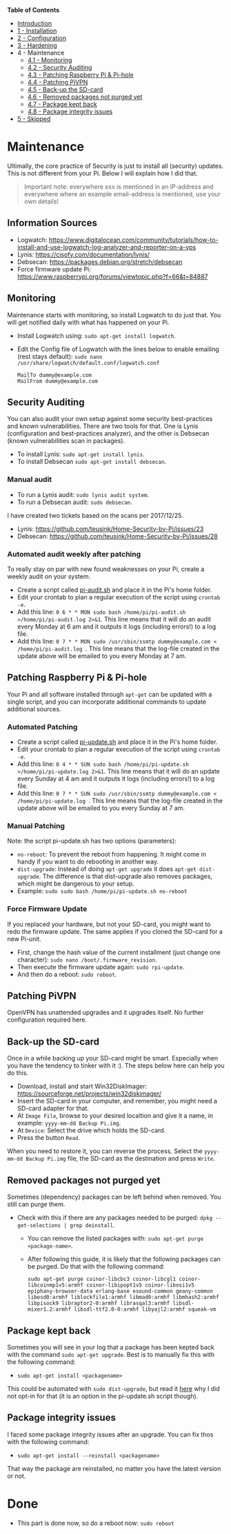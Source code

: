 **Table of Contents**
- [Introduction](https://github.com/teusink/Home-Security-by-Pi/blob/master/README.md)
- [1 - Installation](https://github.com/teusink/Home-Security-by-Pi/blob/master/1-Installation.md)
- [2 - Configuration](https://github.com/teusink/Home-Security-by-Pi/blob/master/2-Configuration.md)
- [3 - Hardening](https://github.com/teusink/Home-Security-by-Pi/blob/master/3-Hardening.md)
- 4 - Maintenance
  - [4.1 - Monitoring](#monitoring)
  - [4.2 - Security Auditing](#security-auditing)
  - [4.3 - Patching Raspberry Pi & Pi-hole](#patching-raspberry-pi--pi-hole)
  - [4.4 - Patching PiVPN](#patching-pivpn)
  - [4.5 - Back-up the SD-card](#back-up-the-sd-card)
  - [4.6 - Removed packages not purged yet](#removed-packages-not-purged-yet)
  - [4.7 - Package kept back](#package-kept-back)
  - [4.8 - Package integrity issues](#package-integrity-issues)
- [5 - Skipped](https://github.com/teusink/Home-Security-by-Pi/blob/master/5-Skipped.md)

# Maintenance
Ultimally, the core practice of Security is just to install all (security) updates. This is not different from your Pi. Below I will explain how I did that.

>Important note: everywhere xxx is mentioned in an IP-address and everywhere where an example email-address is mentioned, use your own details!

## Information Sources
- Logwatch: https://www.digitalocean.com/community/tutorials/how-to-install-and-use-logwatch-log-analyzer-and-reporter-on-a-vps
- Lynis: https://cisofy.com/documentation/lynis/
- Debsecan: https://packages.debian.org/stretch/debsecan
- Force firmware update Pi: https://www.raspberrypi.org/forums/viewtopic.php?f=66&t=84887

## Monitoring
Maintenance starts with monitoring, so install Logwatch to do just that. You will get notified daily with what has happened on your Pi.

- Install Logwatch using: `sudo apt-get install logwatch`.
- Edit the Config file of Logwatch with the lines below to enable emailing (rest stays default): `sudo nano /usr/share/logwatch/default.conf/logwatch.conf`

  ```
  MailTo dummy@example.com
  MailFrom dummy@example.com
  ```
  
## Security Auditing
You can also audit your own setup against some security best-practices and known vulnerabilities. There are two tools for that. One is Lynis (configuration and best-practices analyzer), and the other is Debsecan (known vulnerabilities scan in packages).
- To install Lynis: `sudo apt-get install lynis`.
- To install Debsecan `sudo apt-get install debsecan`.

### Manual audit
- To run a Lynis audit: `sudo lynis audit system`.
- To run a Debsecan audit: `sudo debsecan`.

I have created two tickets based on the scans per 2017/12/25.
- Lynis: https://github.com/teusink/Home-Security-by-Pi/issues/23
- Debsecan: https://github.com/teusink/Home-Security-by-Pi/issues/28

### Automated audit weekly after patching
To really stay on par with new found weaknesses on your Pi, create a weekly audit on your system.
- Create a script called [pi-audit.sh](https://github.com/teusink/Secure-my-Pi/blob/master/scripts/pi-audit.sh) and place it in the Pi's home folder.
- Edit your crontab to plan a regular execution of the script using `crontab -e`.
- Add this line: `0 6 * * MON sudo bash /home/pi/pi-audit.sh >/home/pi/pi-audit.log 2>&1`. This line means that it will do an audit every Monday at 6 am and it outputs it logs (including errors!) to a log file.
- Add this line: `0 7 * * MON sudo /usr/sbin/ssmtp dummy@example.com < /home/pi/pi-audit.log `. This line means that the log-file created in the update above will be emailed to you every Monday at 7 am.

## Patching Raspberry Pi & Pi-hole
Your Pi and all software installed through `apt-get` can be updated with a single script, and you can incorporate additional commands to update additional sources.

### Automated Patching
- Create a script called [pi-update.sh](https://github.com/teusink/Secure-my-Pi/blob/master/scripts/pi-update.sh) and place it in the Pi's home folder.
- Edit your crontab to plan a regular execution of the script using `crontab -e`.
- Add this line: `0 4 * * SUN sudo bash /home/pi/pi-update.sh >/home/pi/pi-update.log 2>&1`. This line means that it will do an update every Sunday at 4 am and it outputs it logs (including errors!) to a log file.
- Add this line: `0 7 * * SUN sudo /usr/sbin/ssmtp dummy@example.com < /home/pi/pi-update.log `. This line means that the log-file created in the update above will be emailed to you every Sunday at 7 am.

### Manual Patching
Note: the script pi-update.sh has two options (parameters):
- `no-reboot`: To prevent the reboot from happening. It might come in handy if you want to do rebooting in another way.
- `dist-upgrade`: Instead of doing `apt-get upgrade` it does `apt-get dist-upgrade`. The difference is that dist-upgrade also removes packages, which might be dangerous to your setup.
- Example: `sudo sudo bash /home/pi/pi-update.sh no-reboot`

### Force Firmware Update
If you replaced your hardware, but not your SD-card, you might want to redo the firmware update. The same applies if you cloned the SD-card for a new Pi-unit.
- First, change the hash value of the current installment (just change one character): `sudo nano /boot/.firmware_revision`.
- Then execute the firmware update again: `sudo rpi-update`.
- And then do a reboot: `sudo reboot`.

## Patching PiVPN
OpenVPN has unattended upgrades and it upgrades itself. No further configuration required here.

## Back-up the SD-card
Once in a while backing up your SD-card might be smart. Especially when you have the tendency to tinker with it :). The steps below here can help you do this.

- Download, install and start Win32DiskImager: https://sourceforge.net/projects/win32diskimager/
- Insert the SD-card in your computer, and remember, you might need a SD-card adapter for that.
- At `Image File`, browse to your desired localtion and give it a name, in example: `yyyy-mm-dd Backup Pi.img`.
- At `Device`: Select the drive which holds the SD-card.
- Press the button `Read`.

When you need to restore it, you can reverse the process. Select the `yyyy-mm-dd Backup Pi.img` file, the SD-card as the destination and press `Write`.

## Removed packages not purged yet
Sometimes (dependency) packages can be left behind when removed. You still can purge them.
- Check with this if there are any packages needed to be purged: `dpkg --get-selections | grep deinstall`.

  - You can remove the listed packages with: `sudo apt-get purge <package-name>`.
  - After following this guide, it is likely that the following packages can be purged. Do that with the following command:
  
     ```
     sudo apt-get purge coinor-libcbc3 coinor-libcgl1 coinor-libcoinmp1v5:armhf coinor-libipopt1v5 coinor-libosi1v5 epiphany-browser-data erlang-base esound-common geany-common libesd0:armhf liblockfile1:armhf libmad0:armhf libmhash2:armhf libpisock9 libraptor2-0:armhf librasqal3:armhf libsdl-mixer1.2:armhf libsdl-ttf2.0-0:armhf libyajl2:armhf squeak-vm
     ```

## Package kept back
Sometimes you will see in your log that a package has been kepted back with the command `sudo apt-get upgrade`. Best is to manually fix this with the following command:
- `sudo apt-get install <packagename>`

This could be automated with `sudo dist-upgrade`, but read it [here](https://github.com/teusink/Home-Security-by-Pi/blob/master/5-Skipped.md) why I did not opt-in for that (it is an option in the pi-update.sh script though).

## Package integrity issues
I faced some package integrity issues after an upgrade. You can fix thos with the following command:
- `sudo apt-get install --reinstall <packagename>`

That way the package are reinstalled, no matter you have the latest version or not.

# Done
- This part is done now, so do a reboot now: `sudo reboot`
